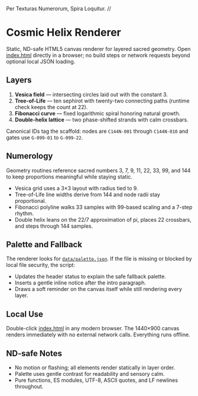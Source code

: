 Per Texturas Numerorum, Spira Loquitur.  //

# Cosmic Helix Renderer

Static, ND-safe HTML5 canvas renderer for layered sacred geometry. Open [index.html](./index.html) directly in a browser; no build steps or network requests beyond optional local JSON loading.

## Layers
1. **Vesica field** — intersecting circles laid out with the constant 3.
2. **Tree-of-Life** — ten sephirot with twenty-two connecting paths (runtime check keeps the count at 22).
3. **Fibonacci curve** — fixed logarithmic spiral honoring natural growth.
4. **Double-helix lattice** — two phase-shifted strands with calm crossbars.

Canonical IDs tag the scaffold: nodes are `C144N-001` through `C144N-010` and gates use `G-099-01` to `G-099-22`.

## Numerology
Geometry routines reference sacred numbers 3, 7, 9, 11, 22, 33, 99, and 144 to keep proportions meaningful while staying static.
- Vesica grid uses a 3×3 layout with radius tied to 9.
- Tree-of-Life line widths derive from 144 and node radii stay proportional.
- Fibonacci polyline walks 33 samples with 99-based scaling and a 7-step rhythm.
- Double helix leans on the 22/7 approximation of pi, places 22 crossbars, and steps through 144 samples.

## Palette and Fallback
The renderer looks for [`data/palette.json`](./data/palette.json). If the file is missing or blocked by local file security, the script:
- Updates the header status to explain the safe fallback palette.
- Inserts a gentle inline notice after the intro paragraph.
- Draws a soft reminder on the canvas itself while still rendering every layer.

## Local Use
Double-click [index.html](./index.html) in any modern browser. The 1440×900 canvas renders immediately with no external network calls. Everything runs offline.

## ND-safe Notes
- No motion or flashing; all elements render statically in layer order.
- Palette uses gentle contrast for readability and sensory calm.
- Pure functions, ES modules, UTF-8, ASCII quotes, and LF newlines throughout.

